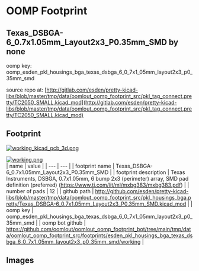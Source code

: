 # OOMP Footprint  
## Texas_DSBGA-6_0.7x1.05mm_Layout2x3_P0.35mm_SMD  by none  
  
oomp key: oomp_esden_pkl_housings_bga_texas_dsbga_6_0_7x1_05mm_layout2x3_p0_35mm_smd  
  
source repo at: [http://gitlab.com/esden/pretty-kicad-libs/blob/master/tmp/data/oomlout_oomp_footprint_src/pkl_tag_connect.pretty/TC2050_SMALL.kicad_mod](http://gitlab.com/esden/pretty-kicad-libs/blob/master/tmp/data/oomlout_oomp_footprint_src/pkl_tag_connect.pretty/TC2050_SMALL.kicad_mod)  
## Footprint  
  
[![working_kicad_pcb_3d.png](working_kicad_pcb_3d_600.png)](working_kicad_pcb_3d.png)  
  
[![working.png](working_600.png)](working.png)  
| name | value | 
| --- | --- | 
| footprint name | Texas_DSBGA-6_0.7x1.05mm_Layout2x3_P0.35mm_SMD | 
| footprint description | Texas Instruments, DSBGA, 0.7x1.05mm, 6 bump 2x3 (perimeter) array, SMD pad definition (preferred) (https://www.ti.com/lit/ml/mxbg383/mxbg383.pdf) | 
| number of pads | 12 | 
| github path | http://github.com/esden/pretty-kicad-libs/blob/master/tmp/data/oomlout_oomp_footprint_src/pkl_housings_bga.pretty/Texas_DSBGA-6_0.7x1.05mm_Layout2x3_P0.35mm_SMD.kicad_mod | 
| oomp key | oomp_esden_pkl_housings_bga_texas_dsbga_6_0_7x1_05mm_layout2x3_p0_35mm_smd | 
| oomp bot github | https://github.com/oomlout/oomlout_oomp_footprint_bot/tree/main/tmp/data/oomlout_oomp_footprint_src/footprints/esden_pkl_housings_bga_texas_dsbga_6_0_7x1_05mm_layout2x3_p0_35mm_smd/working | 
## Images  
